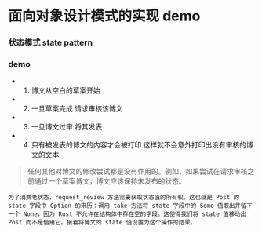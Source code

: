 # 面向对象设计模式的实现 demo
### 状态模式 state pattern 
### demo 
- 1. 博文从空白的草案开始
- 2. 一旦草案完成 请求审核该博文
- 3. 一旦博文过审 将其发表
- 4. 只有被发表的博文的内容才会被打印 这样就不会意外打印出没有审核的博文的文本

> 任何其他对博文的修改尝试都是没有作用的。例如，如果尝试在请求审核之前通过一个草案博文，博文应该保持未发布的状态。

``` 
为了消费老状态，request_review 方法需要获取状态值的所有权。这也就是 Post 的 state 字段中 Option 的来历：调用 take 方法将 state 字段中的 Some 值取出并留下一个 None，因为 Rust 不允许在结构体中存在空的字段。这使得我们将 state 值移动出 Post 而不是借用它。接着将博文的 state 值设置为这个操作的结果。
```